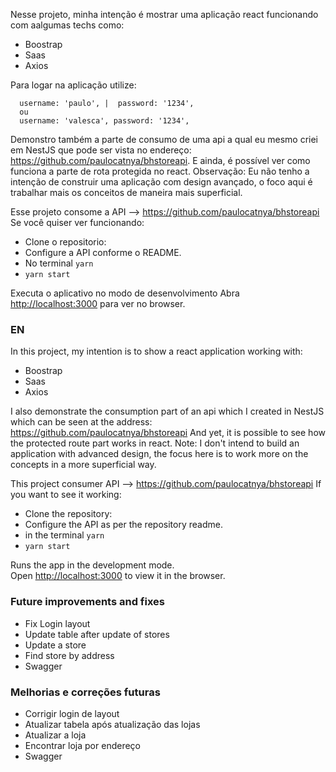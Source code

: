 Nesse projeto, minha intenção é mostrar uma aplicação react funcionando com aalgumas techs como: 
- Boostrap 
- Saas 
-  Axios 

Para logar na aplicação utilize:
  
      username: 'paulo', |  password: '1234', 
      ou  
      username: 'valesca', password: '1234',
  

Demonstro também a parte de consumo de uma api a qual eu mesmo criei em NestJS que pode ser vista no endereço: https://github.com/paulocatnya/bhstoreapi. E ainda, é possível ver como funciona a parte de rota protegida no react. Observação: Eu não tenho a intenção de construir uma aplicação com design avançado, o foco aqui é trabalhar mais os conceitos de maneira mais superficial.

Esse projeto consome a API --> https://github.com/paulocatnya/bhstoreapi
Se você quiser ver funcionando: 
-   Clone o repositorio:
-   Configure a API conforme o README.
-  No terminal `yarn`
-  `yarn start`

Executa o aplicativo no modo de desenvolvimento
Abra [http://localhost:3000](http://localhost:3000) para ver no browser.
### EN
In this project, my intention is to show a react application working with: 
- Boostrap 
- Saas 
- Axios

I also demonstrate the consumption part of an api which I created in NestJS which can be seen at the address: https://github.com/paulocatnya/bhstoreapi And yet, it is possible to see how the protected route part works in react. Note: I don't intend to build an application with advanced design, the focus here is to work more on the concepts in a more superficial way.

This project consumer API --> https://github.com/paulocatnya/bhstoreapi
If you want to see it working: 
-   Clone the repository:
-   Configure the API as per the repository readme.
-  in the terminal `yarn`
-  `yarn start`

Runs the app in the development mode.\
Open [http://localhost:3000](http://localhost:3000) to view it in the browser.


### Future improvements and fixes
- Fix Login layout
- Update table after update of stores
- Update a store
- Find store by address
- Swagger

### Melhorias e correções futuras
- Corrigir login de layout
- Atualizar tabela após atualização das lojas
- Atualizar a loja
- Encontrar loja por endereço
- Swagger

